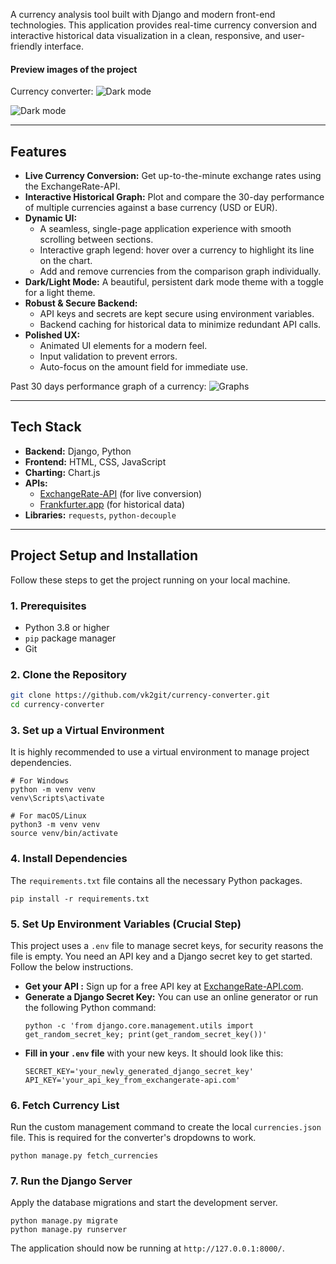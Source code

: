
A currency analysis tool built with Django and modern front-end technologies. This application provides real-time currency conversion and interactive historical data visualization in a clean, responsive, and user-friendly interface.

#### **Preview images of the project**
Currency converter:
![Dark mode](images/Currency_conveter_dark_mode.png)

![Dark mode](images/Currency_conveter_light_mode.png)

---
## Features
-   **Live Currency Conversion:** Get up-to-the-minute exchange rates using the ExchangeRate-API.
-   **Interactive Historical Graph:** Plot and compare the 30-day performance of multiple currencies against a base currency (USD or EUR).
-   **Dynamic UI:**
    -   A seamless, single-page application experience with smooth scrolling between sections.
    -   Interactive graph legend: hover over a currency to highlight its line on the chart.
    -   Add and remove currencies from the comparison graph individually.
-   **Dark/Light Mode:** A beautiful, persistent dark mode theme with a toggle for a light theme.
-   **Robust & Secure Backend:**
    -   API keys and secrets are kept secure using environment variables.
    -   Backend caching for historical data to minimize redundant API calls.
-   **Polished UX:**
    -   Animated UI elements for a modern feel.
    -   Input validation to prevent errors.
    -   Auto-focus on the amount field for immediate use.

Past 30 days performance graph of a currency:
![Graphs](images/Comparative_Analysis.png)

---
## Tech Stack
-   **Backend:** Django, Python
-   **Frontend:** HTML, CSS, JavaScript
-   **Charting:** Chart.js
-   **APIs:**
    -   [ExchangeRate-API](https://www.exchangerate-api.com/) (for live conversion)
    -   [Frankfurter.app](https://www.frankfurter.app/) (for historical data)
-   **Libraries:** `requests`, `python-decouple`

---
## Project Setup and Installation
Follow these steps to get the project running on your local machine.
### 1. Prerequisites
-   Python 3.8 or higher
-   `pip` package manager
-   Git
### 2. Clone the Repository
```bash
git clone https://github.com/vk2git/currency-converter.git
cd currency-converter
````
### 3. Set up a Virtual Environment
It is highly recommended to use a virtual environment to manage project dependencies.
```
# For Windows
python -m venv venv
venv\Scripts\activate

# For macOS/Linux
python3 -m venv venv
source venv/bin/activate
```
### 4. Install Dependencies
The `requirements.txt` file contains all the necessary Python packages.
```
pip install -r requirements.txt
```
### 5. Set Up Environment Variables (Crucial Step)
This project uses a `.env` file to manage secret keys, for security reasons the file is empty. You need an API key and a Django secret key to get started. Follow the below instructions.
- **Get your API :** Sign up for a free API key at [ExchangeRate-API.com](https://www.exchangerate-api.com/ "null").
- **Generate a Django Secret Key:** You can use an online generator or run the following Python command:
	```
	python -c 'from django.core.management.utils import get_random_secret_key; print(get_random_secret_key())'
	```
- **Fill in your `.env` file** with your new keys. It should look like this:
    ```
    SECRET_KEY='your_newly_generated_django_secret_key'
    API_KEY='your_api_key_from_exchangerate-api.com'
    ```
### 6. Fetch Currency List
Run the custom management command to create the local `currencies.json` file. This is required for the converter's dropdowns to work.
```
python manage.py fetch_currencies
```
### 7. Run the Django Server
Apply the database migrations and start the development server.

```
python manage.py migrate
python manage.py runserver
```

The application should now be running at `http://127.0.0.1:8000/`.

